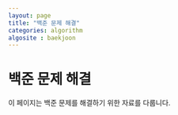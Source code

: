 ```yaml
---
layout: page
title: "백준 문제 해결"
categories: algorithm
algosite : baekjoon
---
```


# 백준 문제 해결

이 페이지는 백준 문제를 해결하기 위한 자료를 다룹니다.

